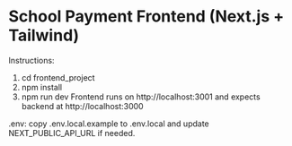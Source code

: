 # School Payment Frontend (Next.js + Tailwind)

Instructions:
1. cd frontend_project
2. npm install
3. npm run dev
Frontend runs on http://localhost:3001 and expects backend at http://localhost:3000

.env: copy .env.local.example to .env.local and update NEXT_PUBLIC_API_URL if needed.
